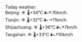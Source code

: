 Today weather:  
Beijing: ☀️   🌡️+34°C 🌬️↖15km/h  
Tianjin: ☀️   🌡️+32°C 🌬️→11km/h  
Shijiazhuang: ☀️   🌡️+36°C 🌬️↗7km/h  
Tangshan: ☀️   🌡️+33°C 🌬️↗10km/h  
